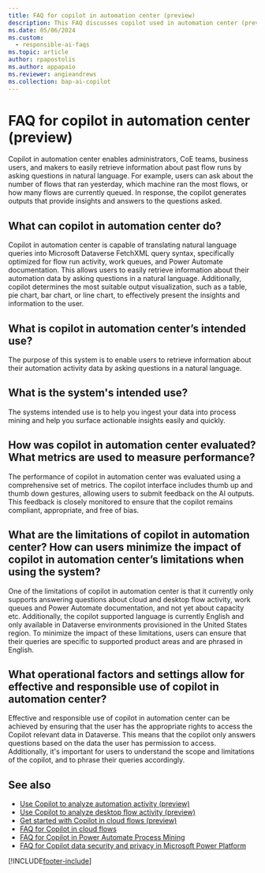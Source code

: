 ```yaml
---
title: FAQ for copilot in automation center (preview)
description: This FAQ discusses copilot used in automation center (preview) and the key considerations for making use of this technology responsibly.
ms.date: 05/06/2024
ms.custom: 
  - responsible-ai-faqs
ms.topic: article
author: rpapostolis
ms.author: appapaio
ms.reviewer: angieandrews
ms.collection: bap-ai-copilot
---
```


# FAQ for copilot in automation center (preview)

Copilot in automation center enables administrators, CoE teams, business users, and makers to easily retrieve information about past flow runs by asking questions in natural language. For example, users can ask about the number of flows that ran yesterday, which machine ran the most flows, or how many flows are currently queued. In response, the copilot generates outputs that provide insights and answers to the questions asked.

## What can copilot in automation center do?

Copilot in automation center is capable of translating natural language queries into Microsoft Dataverse FetchXML query syntax, specifically optimized for flow run activity, work queues, and Power Automate documentation. This allows users to easily retrieve information about their automation data by asking questions in a natural language. Additionally, copilot determines the most suitable output visualization, such as a table, pie chart, bar chart, or line chart, to effectively present the insights and information to the user.

## What is copilot in automation center’s intended use?

The purpose of this system is to enable users to retrieve information about their automation activity data by asking questions in a natural language.

## What is the system's intended use?

The systems intended use is to help you ingest your data into process mining and help you surface actionable insights easily and quickly.

## How was copilot in automation center evaluated? What metrics are used to measure performance?

The performance of copilot in automation center was evaluated using a comprehensive set of metrics. The copilot interface includes thumb up and thumb down gestures, allowing users to submit feedback on the AI outputs. This feedback is closely monitored to ensure that the copilot remains compliant, appropriate, and free of bias.

## What are the limitations of copilot in automation center? How can users minimize the impact of copilot in automation center’s limitations when using the system?

One of the limitations of copilot in automation center is that it currently only supports answering questions about cloud and desktop flow activity, work queues and Power Automate documentation, and not yet about capacity etc. Additionally, the copilot supported language is currently English and only available in Dataverse environments provisioned in the United States region. To minimize the impact of these limitations, users can ensure that their queries are specific to supported product areas and are phrased in English.

## What operational factors and settings allow for effective and responsible use of copilot in automation center?

Effective and responsible use of copilot in automation center can be achieved by ensuring that the user has the appropriate rights to access the Copilot relevant data in Dataverse. This means that the copilot only answers questions based on the data the user has permission to access. Additionally, it's important for users to understand the scope and limitations of the copilot, and to phrase their queries accordingly.

## See also

- [Use Copilot to analyze automation activity (preview)](automation-center-copilot.md)
- [Use Copilot to analyze desktop flow activity (preview)](./desktop-flows/use-copilot-to-analyze-desktopflow-activity.md)
- [Get started with Copilot in cloud flows (preview)](get-started-with-copilot.md)
- [FAQ for Copilot in cloud flows](faqs-copilot.md)
- [FAQ for Copilot in Power Automate Process Mining](faqs-copilot-in-process-mining.md)
- [FAQ for Copilot data security and privacy in Microsoft Power Platform](/power-platform/faqs-copilot-data-security-privacy)

[!INCLUDE[footer-include](./includes/footer-banner.md)]
